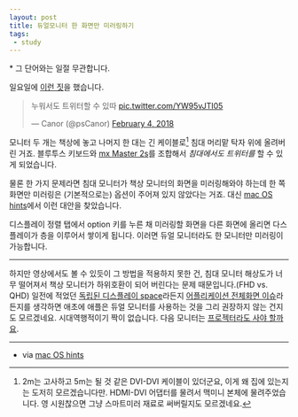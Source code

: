 ```yaml
---
layout: post
title: 듀얼모니터 한 화면만 미러링하기
tags: 
 - study
---
```


\* 그 단어와는 일절 무관합니다.

일요일에 [이런 짓](https://twitter.com/psCanor/status/960079299964420096)을 했습니다.

<blockquote class="twitter-video" data-lang="en"><p lang="ko" dir="ltr">누워서도 트위터할 수 있따 <a href="https://t.co/YW95vJTI05">pic.twitter.com/YW95vJTI05</a></p>&mdash; Canor (@psCanor) <a href="https://twitter.com/psCanor/status/960079299964420096?ref_src=twsrc%5Etfw">February 4, 2018</a></blockquote> <script async src="https://platform.twitter.com/widgets.js" charset="utf-8"></script> 

모니터 두 개는 책상에 놓고 나머지 한 대는 긴 케이블로[^1] 침대 머리맡 탁자 위에 올려버린 거죠. 블루투스 키보드와 [mx Master 2s](https://canor.cf/2017/11/07/MX-MASTER-2S를-영입했습니다/)를 조합해서 *침대에서도 트위터를* 할 수 있게 되었습니다.

[^1]: 2m는 고사하고 5m는 될 것 같은 DVI-DVI 케이블이 있더군요, 이게 왜 집에 있는지는 도저히 모르겠습니다만. HDMI-DVI 어댑터를 물려서 맥미니 본체에 물려주었습니다. 영 시원찮으면 그냥 스마트미러 재료로 써버릴지도 모르겠네요.

물론 한 가지 문제라면 침대 모니터가 책상 모니터의 화면을 미러링해와야 하는데 한 쪽 화면만 미러링은 (기본적으로는) 옵션이 주어져 있지 않았다는 거죠. 대신 [mac OS hints](http://hints.macworld.com/article.php?story=20120306053841531)에서 이런 대안을 찾았습니다.

디스플레이 정렬 탭에서 option 키를 누른 채 미러링할 화면을 다른 화면에 올리면 다스플레이가 층을 이루어서 쌓이게 됩니다. 이러면 듀얼 모니터라도 한 모니터만 미러링이 가능합니다.

------

하지만 영상에서도 볼 수 있듯이 그 방법을 적용하지 못한 건, 침대 모니터 해상도가 너무 떨어져서 책상 모니터가 하위호환이 되어 버린다는 문제 때문입니다.(FHD vs. QHD) 일전에 적었던 [독립된 디스플레이 space](https://canor.cf/2017/10/22/macos-듀얼-디스플레이/)라든지 [어플리케이션 전체화면 이슈](http://canor.cf/2017/12/10/듀얼-모니터-전체-화면-이슈/)라든지를 생각하면 애초에 애플은 듀얼 모니터를 사용하는 것을 그리 권장하지 않는 건지도 모르겠네요. 시대역행적이기 짝이 없습니다. 다음 모니터는 [프로젝터라도 사야 할까요](https://www.youtube.com/watch?v=AzDfnHVfEdA&t=0s).

------

- via [mac OS hints](http://hints.macworld.com/article.php?story=20120306053841531)